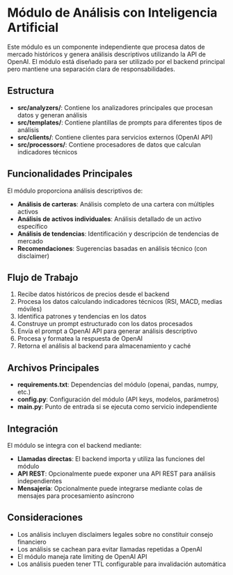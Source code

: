 # Módulo de Análisis con Inteligencia Artificial

Este módulo es un componente independiente que procesa datos de mercado históricos y genera análisis descriptivos utilizando la API de OpenAI. El módulo está diseñado para ser utilizado por el backend principal pero mantiene una separación clara de responsabilidades.

## Estructura

- **src/analyzers/**: Contiene los analizadores principales que procesan datos y generan análisis
- **src/templates/**: Contiene plantillas de prompts para diferentes tipos de análisis
- **src/clients/**: Contiene clientes para servicios externos (OpenAI API)
- **src/processors/**: Contiene procesadores de datos que calculan indicadores técnicos

## Funcionalidades Principales

El módulo proporciona análisis descriptivos de:

- **Análisis de carteras**: Análisis completo de una cartera con múltiples activos
- **Análisis de activos individuales**: Análisis detallado de un activo específico
- **Análisis de tendencias**: Identificación y descripción de tendencias de mercado
- **Recomendaciones**: Sugerencias basadas en análisis técnico (con disclaimer)

## Flujo de Trabajo

1. Recibe datos históricos de precios desde el backend
2. Procesa los datos calculando indicadores técnicos (RSI, MACD, medias móviles)
3. Identifica patrones y tendencias en los datos
4. Construye un prompt estructurado con los datos procesados
5. Envía el prompt a OpenAI API para generar análisis descriptivo
6. Procesa y formatea la respuesta de OpenAI
7. Retorna el análisis al backend para almacenamiento y caché

## Archivos Principales

- **requirements.txt**: Dependencias del módulo (openai, pandas, numpy, etc.)
- **config.py**: Configuración del módulo (API keys, modelos, parámetros)
- **main.py**: Punto de entrada si se ejecuta como servicio independiente

## Integración

El módulo se integra con el backend mediante:

- **Llamadas directas**: El backend importa y utiliza las funciones del módulo
- **API REST**: Opcionalmente puede exponer una API REST para análisis independientes
- **Mensajería**: Opcionalmente puede integrarse mediante colas de mensajes para procesamiento asíncrono

## Consideraciones

- Los análisis incluyen disclaimers legales sobre no constituir consejo financiero
- Los análisis se cachean para evitar llamadas repetidas a OpenAI
- El módulo maneja rate limiting de OpenAI API
- Los análisis pueden tener TTL configurable para invalidación automática

